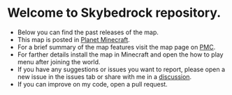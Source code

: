 # Welcome to Skybedrock repository.<br>
- Below you can find the past releases of the map.<br>
- This map is posted in <a href="https://www.planetminecraft.com/project/skybedrock-1-0-3/">Planet Minecraft</a>.<br>
- For a brief summary of the map features visit the map page on <a href="https://www.planetminecraft.com/project/skybedrock-1-0-3/">PMC</a>.<br>
- For farther details install the map in Minecraft and open the how to play menu after joining the world.<br>
- If you have any suggestions or issues you want to report, please open a new issue in the issues tab or share with me in a <a href="https://github.com/Yasser444o/Skybedrock/discussions/1#discussion-6206144">discussion</a>.<br>
- If you can improve on my code, open a pull request.<br>
